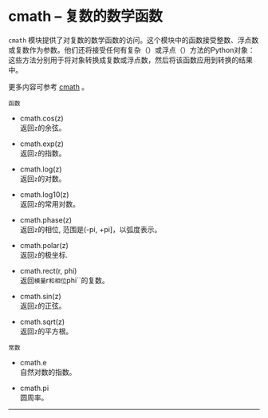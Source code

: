 # **cmath** – 复数的数学函数
`cmath` 模块提供了对复数的数学函数的访问。这个模块中的函数接受整数、浮点数或复数作为参数。他们还将接受任何有复杂（）或浮点（）方法的Python对象：这些方法分别用于将对象转换成复数或浮点数，然后将该函数应用到转换的结果中。

更多内容可参考 [cmath](https://docs.python.org/3/library/cmath.html?highlight=cmath#module-cmath)  。

`函数`

- cmath.cos(z)  
  返回``z``的余弦。

- cmath.exp(z)  
  返回``z``的指数。

- cmath.log(z)  
  返回``z``的对数。

- cmath.log10(z)  
  返回``z``的常用对数。

- cmath.phase(z)  
  返回``z``的相位, 范围是(-pi, +pi]，以弧度表示。

- cmath.polar(z)  
  返回``z``的极坐标.

- cmath.rect(r, phi)  
  返回`模量`r``和相位``phi``的复数。

- cmath.sin(z)  
  返回``z``的正弦。

- cmath.sqrt(z)  
  返回``z``的平方根。

`常数`

- cmath.e  
  自然对数的指数。

- cmath.pi  
  圆周率。

----------